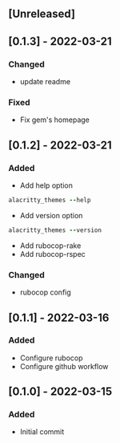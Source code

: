 ## [Unreleased]

## [0.1.3] - 2022-03-21

### Changed

- update readme

### Fixed

- Fix gem's homepage

## [0.1.2] - 2022-03-21

### Added

- Add help option

```ruby
alacritty_themes --help
```

- Add version option

```ruby
alacritty_themes --version
```

- Add rubocop-rake
- Add rubocop-rspec

### Changed

- rubocop config

## [0.1.1] - 2022-03-16

### Added

- Configure rubocop
- Configure github workflow

## [0.1.0] - 2022-03-15

### Added

- Initial commit
